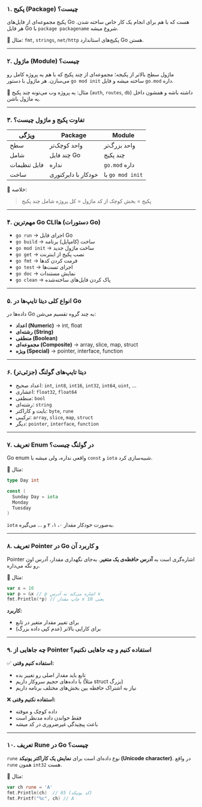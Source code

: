 ### **۱. پکیج (Package) چیست؟**

پکیج مجموعه‌ای از فایل‌های Go هست که با هم برای انجام یک کار خاص ساخته شدن.
هر فایل Go با `package packagename` شروع میشه.

🧠 مثال:
`fmt`, `strings`, `net/http` پکیج‌های استاندارد Go هستن.

---

### **۲. ماژول (Module) چیست؟**

ماژول سطح بالاتر از پکیجه؛ مجموعه‌ای از چند پکیج که با هم یه پروژه کامل رو می‌سازن.
هر ماژول با دستور `go mod init` ساخته میشه و فایل `go.mod` داره.

🧠 مثال:
یه پروژه وب می‌تونه چند پکیج (`auth`, `routes`, `db`) داشته باشه و همشون داخل یه ماژول باشن.

---

### **۳. تفاوت پکیج و ماژول چیست؟**

| ویژگی        | Package             | Module           |
| ------------ | ------------------- | ---------------- |
| سطح          | واحد کوچک‌تر        | واحد بزرگ‌تر     |
| شامل         | چند فایل Go         | چند پکیج         |
| فایل تنظیمات | نداره               | `go.mod` داره    |
| ساخت         | خودکار با دایرکتوری | با `go mod init` |

🧠 خلاصه:

> پکیج = بخش کوچک از کد
> ماژول = کل پروژه شامل چند پکیج

---

### **۴. مهم‌ترین Go CLI‌ها (دستورات Go)**

* `go run` → اجرای فایل Go
* `go build` → ساخت (کامپایل) برنامه
* `go mod init` → ساخت ماژول جدید
* `go get` → نصب پکیج از اینترنت
* `go fmt` → فرمت کردن کدها
* `go test` → اجرای تست‌ها
* `go doc` → نمایش مستندات
* `go clean` → پاک کردن فایل‌های ساخته‌شده

---

### **۵. انواع کلی دیتا تایپ‌ها در Go**

داده‌ها در Go به چند گروه تقسیم می‌شن:

* **اعداد (Numeric)** → int, float
* **رشته‌ای (String)**
* **منطقی (Boolean)**
* **مجموعه‌ای (Composite)** → array, slice, map, struct
* **ویژه (Special)** → pointer, interface, function

---

### **۶. دیتا تایپ‌های گولنگ (جزئی‌تر)**

* اعداد صحیح: `int`, `int8`, `int16`, `int32`, `int64`, `uint`, ...
* اعشاری: `float32`, `float64`
* منطقی: `bool`
* رشته‌ای: `string`
* بایت و کاراکتر: `byte`, `rune`
* ترکیبی: `array`, `slice`, `map`, `struct`
* دیگر: `pointer`, `interface`, `function`

---

### **۷. تعریف Enum در گولنگ چیست؟**

Go enum واقعی نداره، ولی میشه با `const` و `iota` شبیه‌سازی کرد.

🧠 مثال:

```go
type Day int

const (
  Sunday Day = iota
  Monday
  Tuesday
)
```

`iota` به‌صورت خودکار مقدار ۰، ۱، ۲ و ... می‌گیره.

---

### **۸. تعریف Pointer در Go و کاربرد آن**

Pointer اشاره‌گری است به **آدرس حافظه‌ی یک متغیر**.
به‌جای نگهداری مقدار، آدرس اون رو نگه می‌داره.

🧠 مثال:

```go
var x = 10
var p = &x // p اشاره می‌کند به آدرس x
fmt.Println(*p) // چاپ مقدار x یعنی 10
```

**کاربرد:**

* برای تغییر مقدار متغیر در تابع
* برای کارایی بالاتر (عدم کپی داده بزرگ)

---

### **۹. چه جاهایی از Pointer استفاده کنیم و چه جاهایی نکنیم؟**

✅ **استفاده کنیم وقتی:**

* تابع باید مقدار اصلی رو تغییر بده
* با داده‌های حجیم سروکار داریم (مثلاً struct بزرگ)
* نیاز به اشتراک حافظه بین بخش‌های مختلف برنامه داریم

❌ **استفاده نکنیم وقتی:**

* داده کوچک و موقته
* فقط خواندن داده مدنظر است
* باعث پیچیدگی غیرضروری در کد میشه

---

### **۱۰. تعریف Rune در Go چیست؟**

`rune` نوع داده‌ای است برای **نمایش یک کاراکتر یونیکد (Unicode character)**.
در واقع `rune` همون `int32` هست.

🧠 مثال:

```go
var ch rune = 'A'
fmt.Println(ch)  // 65 (کد یونیکد)
fmt.Printf("%c", ch) // A
```
